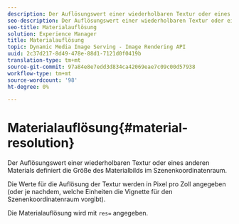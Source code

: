 ```yaml
---
description: Der Auflösungswert einer wiederholbaren Textur oder eines anderen Materials definiert die Größe des Materialbilds im Szenenkoordinatenraum.
seo-description: Der Auflösungswert einer wiederholbaren Textur oder eines anderen Materials definiert die Größe des Materialbilds im Szenenkoordinatenraum.
seo-title: Materialauflösung
solution: Experience Manager
title: Materialauflösung
topic: Dynamic Media Image Serving - Image Rendering API
uuid: 2c37d217-8d49-478e-88d1-7121d0f0419b
translation-type: tm+mt
source-git-commit: 97a84e8e7edd3d834ca42069eae7c09c00d57938
workflow-type: tm+mt
source-wordcount: '98'
ht-degree: 0%

---
```



# Materialauflösung{#material-resolution}

Der Auflösungswert einer wiederholbaren Textur oder eines anderen Materials definiert die Größe des Materialbilds im Szenenkoordinatenraum.

Die Werte für die Auflösung der Textur werden in Pixel pro Zoll angegeben (oder je nachdem, welche Einheiten die Vignette für den Szenenkoordinatenraum vorgibt).

Die Materialauflösung wird mit `res=` angegeben.
